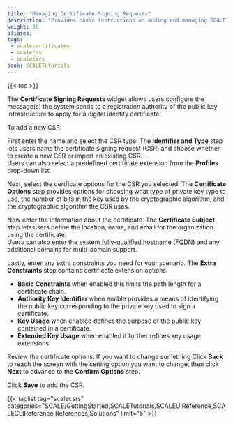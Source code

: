 ```yaml
---
title: "Managing Certificate Signing Requests"
description: "Provides basic instructions on adding and managing SCALE certificate signing requests (CSRs)."
weight: 30
aliases:
tags:
 - scalecertificates
 - scalecas
 - scalecsrs
book: SCALETutorials
---
```


{{< toc >}}


The **Certificate Signing Requests** widget allows users configure the message(s) the system sends to a registration authority of the public key infrastructure to apply for a digital identity certificate. 

To add a new CSR:

First enter the name and select the CSR type. 
The **Identifier and Type** step lets users name the certificate signing request (CSR) and choose whether to create a new CSR or import an existing CSR.     
Users can also select a predefined certificate extension from the **Profiles** drop-down list.

Next, select the certficate options for the CSR you selected. 
The **Certificate Options** step provides options for choosing what type of private key type to use, the number of bits in the key used by the cryptographic algorithm, and the cryptographic algorithm the CSR uses.

Now enter the information about the certificate. 
The **Certificate Subject** step lets users define the location, name, and email for the organization using the certificate.    
Users can also enter the system [fully-qualified hostname (FQDN)](https://kb.iu.edu/d/aiuv) and any additional domains for multi-domain support.

Lastly, enter any extra constraints you need for your scenario. 
The **Extra Constraints** step contains certificate extension options.

* **Basic Constraints** when enabled this limits the path length for a certificate chain.
* **Authority Key Identifier** when enable provides a means of identifying the public key corresponding to the private key used to sign a certificate.
* **Key Usage** when enabled defines the purpose of the public key contained in a certificate.
* **Extended Key Usage** when enabled it further refines key usage extensions.

Review the certificate options. If you want to change something Click **Back** to reach the screen with the setting option you want to change, then click **Next** to advance to the **Confirm Options** step.

Click **Save** to add the CSR.

{{< taglist tag="scalecsrs" categories="SCALE/GettingStarted,SCALETutorials,SCALEUIReference,SCALECLIReference,References,Solutions" limit="5" >}}
